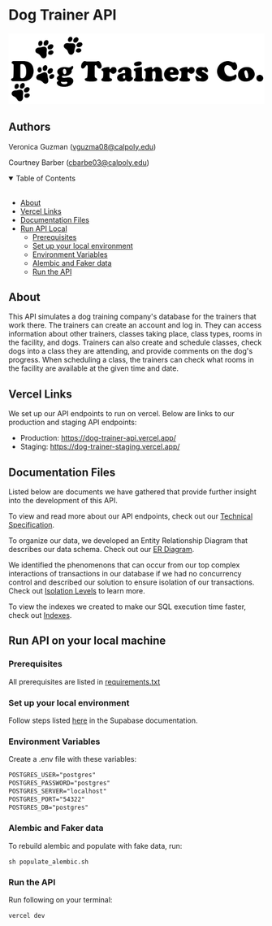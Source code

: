 # Dog Trainer API
![Dog Trainers Co.](dog-trainers.png)
## Authors
Veronica Guzman (vguzma08@calpoly.edu)

Courtney Barber (cbarbe03@calpoly.edu)

<details open="open">
<summary>Table of Contents</summary>
<br>

- [About](#about)
- [Vercel Links](#vercel-links)
- [Documentation Files](#documentation-files)
- [Run API Local](#run-api-on-your-local-machine)
    - [Prerequisites](#prerequisites)
    - [Set up your local environment](#set-up-your-local-environment)
    - [Environment Variables](#environment-variables)
    - [Alembic and Faker data](#alembic-and-faker-data)
    - [Run the API](#run-the-api)
</details>

## About
This API simulates a dog training company's database for the trainers that work there. The trainers can create an account and log in. They can access information about other trainers, classes taking place, class types, rooms in the facility, and dogs. Trainers can also create and schedule classes, check dogs into a class they are attending, and provide comments on the dog's progress. When scheduling a class, the trainers can check what rooms in the facility are available at the given time and date.  

## Vercel Links
We set up our API endpoints to run on vercel. Below are links to our production and staging API endpoints:
- Production: https://dog-trainer-api.vercel.app/
- Staging: https://dog-trainer-staging.vercel.app/

## Documentation Files
Listed below are documents we have gathered that provide further insight into the development of this API.

To view and read more about our API endpoints, check out our [Technical Specification](Documentation/Technical_Specification.pdf).

To organize our data, we developed an Entity Relationship Diagram that describes our data schema. Check out our [ER Diagram](Documentation/Dog_Trainer_ER_Diagram.pdf).

We identified the phenomenons that can occur from our top complex interactions of transactions in our database if we had no concurrency control and described our solution to ensure isolation of our transactions. Check out [Isolation Levels](Documentation/Isolation_Levels.pdf) to learn more.

To view the indexes we created to make our SQL execution time faster, check out [Indexes](Documentation/Indexes_dog_trainer_api.pdf).

## Run API on your local machine

### Prerequisites
All prerequisites are listed in [requirements.txt](requirements.txt)

### Set up your local environment
Follow steps listed [here](https://supabase.com/docs/guides/getting-started/local-development) in the Supabase documentation.

### Environment Variables
Create a .env file with these variables:
```
POSTGRES_USER="postgres"
POSTGRES_PASSWORD="postgres"
POSTGRES_SERVER="localhost"
POSTGRES_PORT="54322"
POSTGRES_DB="postgres"
```

### Alembic and Faker data
To rebuild alembic and populate with fake data, run:
```
sh populate_alembic.sh
```

### Run the API
Run following on your terminal:
```
vercel dev
```

